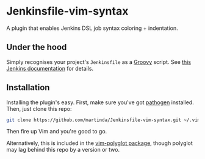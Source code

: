 # Jenkinsfile-vim-syntax
A plugin that enables Jenkins DSL job syntax coloring + indentation.

## Under the hood
Simply recognises your project's `Jenkinsfile` as a [Groovy](http://groovy-lang.org/) script.
See [this Jenkins documentation](https://jenkins.io/doc/book/pipeline/jenkinsfile/) for details.

## Installation
Installing the plugin's easy.
First, make sure you've got [pathogen](https://github.com/tpope/vim-pathogen) installed.
Then, just clone this repo:

```bash
git clone https://github.com/martinda/Jenkinsfile-vim-syntax.git ~/.vim/bundle/Jenkinsfile-vim-syntax
```

Then fire up Vim and you're good to go.

Alternatively, this is included in the [vim-polyglot package](https://github.com/sheerun/vim-polyglot),
though polyglot may lag behind this repo by a version or two.
